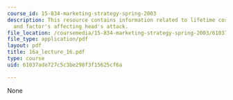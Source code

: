 ```yaml
---
course_id: 15-834-marketing-strategy-spring-2003
description: This resource contains information related to lifetime cost minimization
  and factor's affecting head's attack.
file_location: /coursemedia/15-834-marketing-strategy-spring-2003/61037ade727c5c3be298f3f15625cf6a_16a_lecture_16.pdf
file_type: application/pdf
layout: pdf
title: 16a_lecture_16.pdf
type: course
uid: 61037ade727c5c3be298f3f15625cf6a

---
```

None